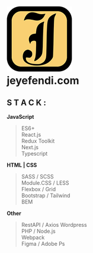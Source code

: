 # [![Logo](./jeyefendi.png)](https://jeyefendi.com)<br>jeyefendi.com
## S T A C K :
**JavaScript**
>ES6+<br>
>React.js<br>
>Redux Toolkit<br>
>Next.js<br>
>Typescript<br>

**HTML | CSS**
>SASS / SCSS<br>
>Module.CSS / LESS<br>
>Flexbox / Grid<br>
>Bootstrap / Tailwind<br>
>BEM

**Other**
>RestAPI / Axios
>Wordpress<br>
>PHP / Node.js<br>
>Webpack<br>
>Figma / Adobe Ps
